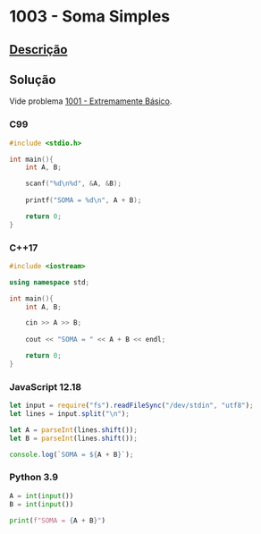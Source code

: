 # 1003 - Soma Simples

## [Descrição](https://www.urionlinejudge.com.br/judge/pt/problems/view/1003)

## Solução

Vide problema [1001 - Extremamente Básico](../1001/README.md).

### C99

```c
#include <stdio.h>

int main(){
    int A, B;

    scanf("%d\n%d", &A, &B);
    
    printf("SOMA = %d\n", A + B);

    return 0;
}
```

### C++17

```cpp
#include <iostream>

using namespace std;

int main(){
    int A, B;

    cin >> A >> B;
    
    cout << "SOMA = " << A + B << endl;

    return 0;
}
```

### JavaScript 12.18

```javascript
let input = require("fs").readFileSync("/dev/stdin", "utf8");
let lines = input.split("\n");

let A = parseInt(lines.shift());
let B = parseInt(lines.shift());

console.log(`SOMA = ${A + B}`);
```

### Python 3.9

```python
A = int(input())
B = int(input())

print(f"SOMA = {A + B}")
```